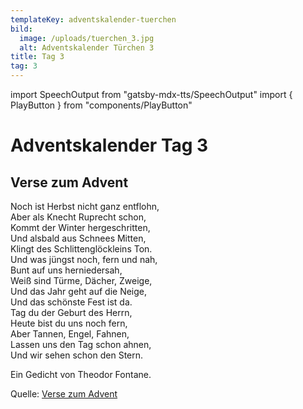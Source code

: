 ```yaml
---
templateKey: adventskalender-tuerchen
bild:
  image: /uploads/tuerchen_3.jpg
  alt: Adventskalender Türchen 3
title: Tag 3
tag: 3
---
```


import SpeechOutput from "gatsby-mdx-tts/SpeechOutput"
import { PlayButton } from "components/PlayButton"

<SpeechOutput id="adventskalender-tag-3" customPlayButton={PlayButton}>

# Adventskalender Tag 3

## Verse zum Advent

Noch ist Herbst nicht ganz entflohn,  
Aber als Knecht Ruprecht schon,  
Kommt der Winter hergeschritten,  
Und alsbald aus Schnees Mitten,  
Klingt des Schlittenglöckleins Ton.  
Und was jüngst noch, fern und nah,  
Bunt auf uns herniedersah,  
Weiß sind Türme, Dächer, Zweige,  
Und das Jahr geht auf die Neige,  
Und das schönste Fest ist da.  
Tag du der Geburt des Herrn,  
Heute bist du uns noch fern,  
Aber Tannen, Engel, Fahnen,  
Lassen uns den Tag schon ahnen,  
Und wir sehen schon den Stern.

Ein Gedicht von Theodor Fontane.

Quelle: [Verse zum Advent](https://www.textquellen.de/theodor-fontane/verse-zum-advent/)

</SpeechOutput>

